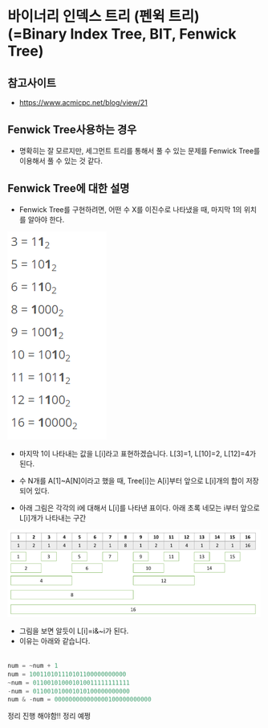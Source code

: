 # 바이너리 인덱스 트리 (펜윅 트리) (=Binary Index Tree, BIT, Fenwick Tree)

## 참고사이트

- https://www.acmicpc.net/blog/view/21

## Fenwick Tree사용하는 경우

- 명확히는 잘 모르지만, 세그먼트 트리를 통해서 풀 수 있는 문제를 Fenwick Tree를 이용해서 풀 수 있는 것 같다.

## Fenwick Tree에 대한 설명

- Fenwick Tree를 구현하려면, 어떤 수 X를 이진수로 나타냈을 때, 마지막 1의 위치를 알아야 한다.

![BIT트리예제1](./images/BIT트리예제1.PNG)

  - 마지막 1이 나타내는 값을 L[i]라고 표현하겠습니다.
  L[3]=1, L[10]=2, L[12]=4가 된다.
  
  - 수 N개를 A[1]~A[N]이라고 했을 때, Tree[i]는 A[i]부터 앞으로 L[i]개의 합이 저장되어 있다.
  - 아래 그림은 각각의 i에 대해서 L[i]를 나타낸 표이다. 아래 초록 네모는 i부터 앞으로 L[i]개가 나타내는 구간
  
  ![BIT트리예제2](./images/BIT트리예제2.PNG)
  
  - 그림을 보면 알듯이 L[i]=i&~i가 된다.
  - 이유는 아래와 같습니다.
  ```c
  
  num = ~num + 1
  num = 100110101110101100000000000
  ~num = 011001010001010011111111111
  -num = 011001010001010100000000000
  num & -num = 000000000000000100000000000
  
  ```
  
  
  
  정리 진행 해야함!! 정리 예쩡
